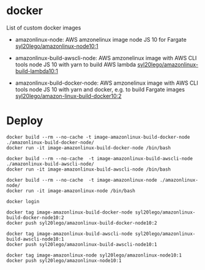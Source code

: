 # docker
List of custom docker images

+ amazonlinux-node:
  AWS amzonelinux image node JS 10 for Fargate
  [syl20lego/amazonlinux-node10:1](https://hub.docker.com/repository/docker/syl20lego/amazonlinux-node/general])

+ amazonlinux-build-awscli-node:
  AWS amzonelinux image with AWS CLI tools node JS 10 with yarn to build AWS lambda
  [syl20lego/amazonlinux-build-lambda10:1](https://hub.docker.com/repository/docker/syl20lego/amazonlinux-build-lambda/general])

+ amazonlinux-build-docker-node:
  AWS amzonelinux image with AWS CLI tools node JS 10 with yarn and docker, e.g. to build Fargate images
  [syl20lego/amazon-linux-build-docker10:2](https://hub.docker.com/repository/docker/syl20lego/amazonlinux-build-docker/general])

# Deploy

```
docker build --rm --no-cache -t image-amazonlinux-build-docker-node ./amazonlinux-build-docker-node/
docker run -it image-amazonlinux-build-docker-node /bin/bash 
```

```
docker build --rm --no-cache  -t image-amazonlinux-build-awscli-node ./amazonlinux-build-awscli-node/
docker run -it image-amazonlinux-build-awscli-node /bin/bash 
```

```
docker build --rm --no-cache  -t image-amazonlinux-node ./amazonlinux-node/
docker run -it image-amazonlinux-node /bin/bash 
```

```
docker login
```

```
docker tag image-amazonlinux-build-docker-node syl20lego/amazonlinux-build-docker-node10:2
docker push syl20lego/amazonlinux-build-docker-node10:2
```

```
docker tag image-amazonlinux-build-awscli-node syl20lego/amazonlinux-build-awscli-node10:1
docker push syl20lego/amazonlinux-build-awscli-node10:1
```

```
docker tag image-amazonlinux-node syl20lego/amazonlinux-node10:1
docker push syl20lego/amazonlinux-node10:1
```


